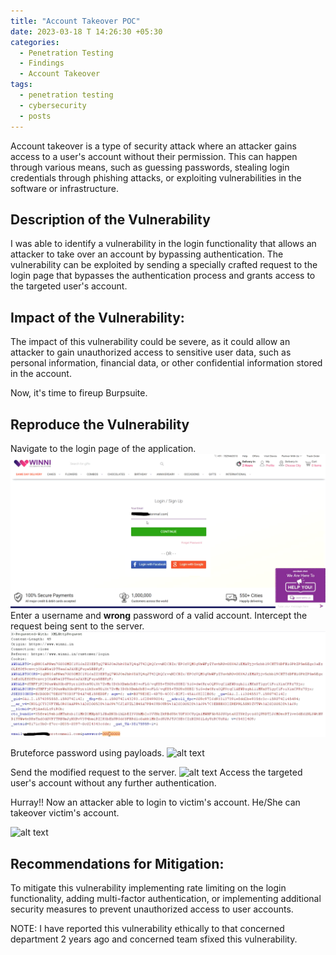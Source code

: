 ```yaml
---
title: "Account Takeover POC"
date: 2023-03-18 T 14:26:30 +05:30
categories:
  - Penetration Testing
  - Findings
  - Account Takeover
tags:
  - penetration testing
  - cybersecurity
  - posts
---
```

Account takeover is a type of security attack where an attacker gains access to a user's account without their permission. This can happen through various means, such as guessing passwords, stealing login credentials through phishing attacks, or exploiting vulnerabilities in the software or infrastructure. 
## Description of the Vulnerability
I was able to identify a vulnerability in the login functionality that allows an attacker to take over an account by bypassing authentication. The vulnerability can be exploited by sending a specially crafted request to the login page that bypasses the authentication process and grants access to the targeted user's account.

## Impact of the Vulnerability:
The impact of this vulnerability could be severe, as it could allow an attacker to gain unauthorized access to sensitive user data, such as personal information, financial data, or other confidential information stored in the account.

Now, it's time to fireup Burpsuite.

## Reproduce the Vulnerability
Navigate to the login page of the application.
![alt text](/assets/images/blogpostimages/1.png "Login Page")
Enter a username and **wrong** password of a valid account.
Intercept the request being sent to the server.
![alt text](/assets/images/blogpostimages/2.png "Wrong Password Intercept")

Bruteforce password using payloads.
![alt text](/assets/images/blogpostimages/3.JPG "Success")

Send the modified request to the server.
![alt text](/assets/images/blogpostimages/4.jpg "Success Response")
Access the targeted user's account without any further authentication.

Hurray!! Now an attacker able to login to victim's account. He/She can takeover victim's account.

![alt text](/assets/images/blogpostimages/5.jpg "ATO")

## Recommendations for Mitigation:
To mitigate this vulnerability implementing rate limiting on the login functionality, adding multi-factor authentication, or implementing additional security measures to prevent unauthorized access to user accounts.


NOTE: I have reported this vulnerability ethically to that concerned department 2 years ago and concerned team sfixed this vulnerability.